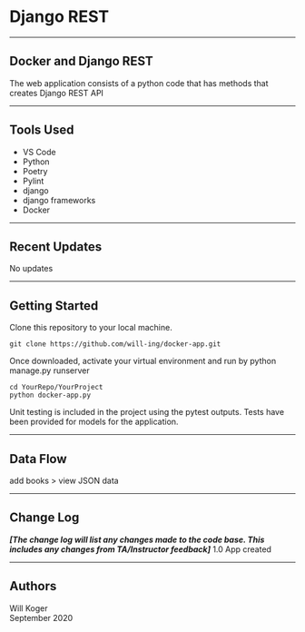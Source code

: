 # Django REST

---

## Docker and Django REST

The web application consists of a python code that has methods that creates Django REST API

---

## Tools Used

- VS Code
- Python
- Poetry
- Pylint
- django
- django frameworks
- Docker

---

## Recent Updates

No updates

---

## Getting Started

Clone this repository to your local machine.

```terminal
git clone https://github.com/will-ing/docker-app.git
```

Once downloaded, activate your virtual environment and run by python manage.py runserver

```terminal
cd YourRepo/YourProject
python docker-app.py
```

Unit testing is included in the project using the pytest outputs. Tests have been provided for models for the application.

---

## Data Flow

add books > view JSON data

---

## Change Log

***[The change log will list any changes made to the code base. This includes any changes from TA/Instructor feedback]***
1.0 App created

---

## Authors

Will Koger\
September 2020
